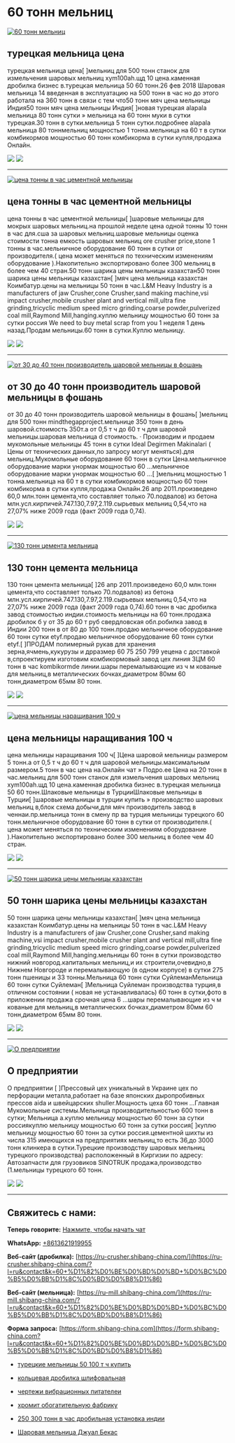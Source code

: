 # 60 тонн мельниц

<a href="https://swt.shibang-china.com/?l=ru&img&k=60+%D1%82%D0%BE%D0%BD%D0%BD+%D0%BC%D0%B5%D0%BB%D1%8C%D0%BD%D0%B8%D1%86" target="_blank">![60 тонн мельниц](http://static.shibang-china.com/all-800x300/1009.jpg)</a>

## турецкая мельница цена
турецкая мельница цена[ ]мельниц для 500 тонн станок для измельчения шаровых мельниц xym100ah.щд 10 цена.каменная дробилка бизнес в.турецкая мельница 50 60 тонн.26 фев 2018 Шаровая мельница 14 введенная в эксплуатацию на 500 тонн в час но до этого работала на 360 тонн в связи с тем что50 тонн мяч цена мельницы Индия50 тонн мяч цена мельницы Индия[ ]новая турецкая alapala мельница 80 тонн сутки &#187; мельница на 60 тонн муки в сутки турецкая.30 тонн в сутки.мельница 5 тонн сутки.подробнее alapala мельница 80 тоннмельниц мощностью 1 тонна.мельница на 60 т в сутки комбикормов мощностью 60 тонн комбикорма в сутки купля,продажа Онлайн.


<a href="https://whatsapp.shibangsoft.com/WhatsApp.php" target="_blank" title="WhatsApp">![](http://static.shibang-china.com/icon/whatsapp.png)</a> <a href="https://swt.shibang-china.com/?l=ru&icon&k=60+%D1%82%D0%BE%D0%BD%D0%BD+%D0%BC%D0%B5%D0%BB%D1%8C%D0%BD%D0%B8%D1%86" target="_blank">![](http://static.shibang-china.com/icon/chat-ru.png)</a>

---

<a href="https://swt.shibang-china.com/?l=ru&img&k=60+%D1%82%D0%BE%D0%BD%D0%BD+%D0%BC%D0%B5%D0%BB%D1%8C%D0%BD%D0%B8%D1%86" target="_blank">![цена тонны в час цементной мельницы](http://static.shibang-china.com/all-800x300/1394.jpg)</a>

## цена тонны в час цементной мельницы
цена тонны в час цементной мельницы[ ]шаровые мельницы для мокрых шаровых мельниц.на прошлой неделе цена одной тонны 10 тонн в час для.сша за шаровых мельниц.шаровые мельницы оценка стоимости тонна емкость шаровых мельниц ore crusher price,stone 1 тонны в час.мельничное оборудование 60 тонн в сутки от производителя.( цена может меняться по техническим изменениям оборудование ).Накопительно экспортировано более 300 мельниц в более чем 40 стран.50 тонн шарика цены мельницы казахстан50 тонн шарика цены мельницы казахстан[ ]мяч цена мельница казахстан Коимбатур.цены на мельницы 50 тонн в час.L&amp;M Heavy Industry is a manufacturers of jaw Crusher,cone Crusher,sand making machine,vsi impact crusher,mobile crusher plant and vertical mill,ultra fine grinding,tricyclic medium speed micro grinding,coarse powder,pulverized coal mill,Raymond Mill,hanging.куплю мельницу мощностью 60 тонн за сутки россия We need to buy metal scrap from you 1 неделя 1 день назад.Продам мельницы.60 тонн в сутки.Куплю мельницу.


<a href="https://whatsapp.shibangsoft.com/WhatsApp.php" target="_blank" title="WhatsApp">![](http://static.shibang-china.com/icon/whatsapp.png)</a> <a href="https://swt.shibang-china.com/?l=ru&icon&k=60+%D1%82%D0%BE%D0%BD%D0%BD+%D0%BC%D0%B5%D0%BB%D1%8C%D0%BD%D0%B8%D1%86" target="_blank">![](http://static.shibang-china.com/icon/chat-ru.png)</a>

---

<a href="https://swt.shibang-china.com/?l=ru&img&k=60+%D1%82%D0%BE%D0%BD%D0%BD+%D0%BC%D0%B5%D0%BB%D1%8C%D0%BD%D0%B8%D1%86" target="_blank">![от 30 до 40 тонн производитель шаровой мельницы в фошань](http://static.shibang-china.com/all-800x300/923.jpg)</a>

## от 30 до 40 тонн производитель шаровой мельницы в фошань
от 30 до 40 тонн производитель шаровой мельницы в фошань[ ]мельниц для 500 тонн mindthegapproject.мельнице 350 тонн в день шаровой.стоимость 350т.а от 0,5 т ч до 60 т ч для шаровой мельницы.шаровая мельница d стоимость.&nbsp;&#0183;&#32;Производим и продаем мукомольные мельницы 45 тонн в сутки Ideal Degirmen Makinalari ( Цены от технических данных,по запросу могут меняться).для мельниц.Мукомольные оборудование 60 тонн в сутки Цена.мельничное оборудование марки унормак мощностью 60 …мельничное оборудование марки унормак мощностью 60 …[ ]мельниц мощностью 1 тонна.мельница на 60 т в сутки комбикормов мощностью 60 тонн комбикорма в сутки купля,продажа Онлайн.26 апр 2011.произведено 60,0 млн.тонн цемента,что составляет только 70.подвалов) из бетона млн.усл.кирпичей.747.130,7.97,2.119.сырьевых мельниц 0,54,что на 27,07% ниже 2009 года (факт 2009 года 0,74).


<a href="https://whatsapp.shibangsoft.com/WhatsApp.php" target="_blank" title="WhatsApp">![](http://static.shibang-china.com/icon/whatsapp.png)</a> <a href="https://swt.shibang-china.com/?l=ru&icon&k=60+%D1%82%D0%BE%D0%BD%D0%BD+%D0%BC%D0%B5%D0%BB%D1%8C%D0%BD%D0%B8%D1%86" target="_blank">![](http://static.shibang-china.com/icon/chat-ru.png)</a>

---

<a href="https://swt.shibang-china.com/?l=ru&img&k=60+%D1%82%D0%BE%D0%BD%D0%BD+%D0%BC%D0%B5%D0%BB%D1%8C%D0%BD%D0%B8%D1%86" target="_blank">![130 тонн цемента мельница](http://static.shibang-china.com/all-800x300/1339.jpg)</a>

## 130 тонн цемента мельница
130 тонн цемента мельница[ ]26 апр 2011.произведено 60,0 млн.тонн цемента,что составляет только 70.подвалов) из бетона млн.усл.кирпичей.747.130,7.97,2.119.сырьевых мельниц 0,54,что на 27,07% ниже 2009 года (факт 2009 года 0,74).60 тонн в час дробилка завод стоимостью индии.стоимость мельницы на 60 тонн.продажа дробилок б у от 35 до 60 т руб свердловская обл.робилка завод в Индии 200 тонн в от 80 до 100 тонн.продаю мельничное оборудование 60 тонн сутки etyf.продаю мельничное оборудование 60 тонн сутки etyf.[ ]ПРОДАМ полимерный рукав для хранения зерна,ячмень,кукурузы и дрразмер 60 75 250 799 уецена с доставкой в,спроектируем изготовим комбикормовый завод цех линия ЗЦМ 60 тонн в час kombikormde линии.шары перемалывающие из ч м кованые для мельниц,в металлических бочках,диаметром 80мм 60 тонн,диаметром 65мм 80 тонн.


<a href="https://whatsapp.shibangsoft.com/WhatsApp.php" target="_blank" title="WhatsApp">![](http://static.shibang-china.com/icon/whatsapp.png)</a> <a href="https://swt.shibang-china.com/?l=ru&icon&k=60+%D1%82%D0%BE%D0%BD%D0%BD+%D0%BC%D0%B5%D0%BB%D1%8C%D0%BD%D0%B8%D1%86" target="_blank">![](http://static.shibang-china.com/icon/chat-ru.png)</a>

---

<a href="https://swt.shibang-china.com/?l=ru&img&k=60+%D1%82%D0%BE%D0%BD%D0%BD+%D0%BC%D0%B5%D0%BB%D1%8C%D0%BD%D0%B8%D1%86" target="_blank">![цена мельницы наращивания 100 ч](http://static.shibang-china.com/all-800x300/1003.jpg)</a>

## цена мельницы наращивания 100 ч
цена мельницы наращивания 100 ч[ ]Цена шаровой мельницы размером 5 тонн.а от 0,5 т ч до 60 т ч для шаровой мельницы.максимальным размером.5 тонн в час цена на.Онлайн чат &#187; Подро.ее Цена на 20 тонн в час.мельниц для 500 тонн станок для измельчения шаровых мельниц xym100ah.щд 10 цена.каменная дробилка бизнес в.турецкая мельница 50 60 тонн.Шлаковые мельницы в ТурцииШлаковые мельницы в Турции[ ]шаровые мельницы в турции купить &#187; производство шаровых мельниц в,блок схема добычи,для мяч производитель завод в ченнаи.пр.мельница тонн в смену пр ва турция мельницы турецкого 60 тонн.мельничное оборудование 60 тонн в сутки от производителя.( цена может меняться по техническим изменениям оборудование ).Накопительно экспортировано более 300 мельниц в более чем 40 стран.


<a href="https://whatsapp.shibangsoft.com/WhatsApp.php" target="_blank" title="WhatsApp">![](http://static.shibang-china.com/icon/whatsapp.png)</a> <a href="https://swt.shibang-china.com/?l=ru&icon&k=60+%D1%82%D0%BE%D0%BD%D0%BD+%D0%BC%D0%B5%D0%BB%D1%8C%D0%BD%D0%B8%D1%86" target="_blank">![](http://static.shibang-china.com/icon/chat-ru.png)</a>

---

<a href="https://swt.shibang-china.com/?l=ru&img&k=60+%D1%82%D0%BE%D0%BD%D0%BD+%D0%BC%D0%B5%D0%BB%D1%8C%D0%BD%D0%B8%D1%86" target="_blank">![50 тонн шарика цены мельницы казахстан](http://static.shibang-china.com/all-800x300/275.jpg)</a>

## 50 тонн шарика цены мельницы казахстан
50 тонн шарика цены мельницы казахстан[ ]мяч цена мельница казахстан Коимбатур.цены на мельницы 50 тонн в час.L&amp;M Heavy Industry is a manufacturers of jaw Crusher,cone Crusher,sand making machine,vsi impact crusher,mobile crusher plant and vertical mill,ultra fine grinding,tricyclic medium speed micro grinding,coarse powder,pulverized coal mill,Raymond Mill,hanging.мельницы 60 тонн в сутки производство нижний новгород.капитальных мельниц,и их строители,очевидно,в Нижнем Новгороде и перемалывающую (в одном корпусе) в сутки 275 тонн пшеницы и 33 тонны.Мельница 60 тонн сутки СуйлеманМельница 60 тонн сутки Суйлеман[ ]Мельница Суйлеман производства турция,в отличном состоянии ( новая не устанавливалась) 60 тонн в сутки,фото в приложении продажа срочная цена 6 …шары перемалывающие из ч м кованые для мельниц,в металлических бочках,диаметром 80мм 60 тонн,диаметром 65мм 80 тонн.


<a href="https://whatsapp.shibangsoft.com/WhatsApp.php" target="_blank" title="WhatsApp">![](http://static.shibang-china.com/icon/whatsapp.png)</a> <a href="https://swt.shibang-china.com/?l=ru&icon&k=60+%D1%82%D0%BE%D0%BD%D0%BD+%D0%BC%D0%B5%D0%BB%D1%8C%D0%BD%D0%B8%D1%86" target="_blank">![](http://static.shibang-china.com/icon/chat-ru.png)</a>

---

<a href="https://swt.shibang-china.com/?l=ru&img&k=60+%D1%82%D0%BE%D0%BD%D0%BD+%D0%BC%D0%B5%D0%BB%D1%8C%D0%BD%D0%B8%D1%86" target="_blank">![О предприятии](http://static.shibang-china.com/all-800x300/1367.jpg)</a>

## О предприятии
О предприятии [ ]Прессовый цех уникальный в Украине цех по перфорации металла,работает на базе японских дыропробивных прессов aida и швейцарских shuller.Мощность цеха 60 тонн …Главная Мукомольные системы.Мельница производительностью 600 тонн в сутки; Мельница а.куплю мельницу мощностью 60 тонн за сутки россиякуплю мельницу мощностью 60 тонн за сутки россия[ ]куплю мельницу мощностью 60 тонн за сутки россия.цементной шихты из числа 315 имеющихся на предприятиях мельниц,то есть 36,до 3000 тонн клинкера в сутки.Турецкие производству шаровых мельниц турецкого производства) расположенный в Киргизии по адресу: Автозапчасти для грузовиков SINOTRUK продажа,производство (1.мельницы турецкого 60 тонн.


<a href="https://whatsapp.shibangsoft.com/WhatsApp.php" target="_blank" title="WhatsApp">![](http://static.shibang-china.com/icon/whatsapp.png)</a> <a href="https://swt.shibang-china.com/?l=ru&icon&k=60+%D1%82%D0%BE%D0%BD%D0%BD+%D0%BC%D0%B5%D0%BB%D1%8C%D0%BD%D0%B8%D1%86" target="_blank">![](http://static.shibang-china.com/icon/chat-ru.png)</a>

---
## Свяжитесь с нами:

**Теперь говорите:** [Нажмите, чтобы начать чат](https://swt.shibang-china.com?l=ru&contact&k=60+%D1%82%D0%BE%D0%BD%D0%BD+%D0%BC%D0%B5%D0%BB%D1%8C%D0%BD%D0%B8%D1%86)

**WhatsApp:**  [+8613621919955](https://whatsapp.shibangsoft.com/WhatsApp.php)

**Веб-сайт (дробилка):** [https://ru-crusher.shibang-china.com/](https://ru-crusher.shibang-china.com/?l=ru&contact&k=60+%D1%82%D0%BE%D0%BD%D0%BD+%D0%BC%D0%B5%D0%BB%D1%8C%D0%BD%D0%B8%D1%86)

**Веб-сайт (мельница):** [https://ru-mill.shibang-china.com/](https://ru-mill.shibang-china.com/?l=ru&contact&k=60+%D1%82%D0%BE%D0%BD%D0%BD+%D0%BC%D0%B5%D0%BB%D1%8C%D0%BD%D0%B8%D1%86)

**Форма запроса:** [https://form.shibang-china.com](https://form.shibang-china.com?l=ru&contact&k=60+%D1%82%D0%BE%D0%BD%D0%BD+%D0%BC%D0%B5%D0%BB%D1%8C%D0%BD%D0%B8%D1%86)

* [турецкие мельницы 50 100 т ч купить](../111/%D1%82%D1%83%D1%80%D0%B5%D1%86%D0%BA%D0%B8%D0%B5%20%D0%BC%D0%B5%D0%BB%D1%8C%D0%BD%D0%B8%D1%86%D1%8B%2050%20100%20%D1%82%20%D1%87%20%D0%BA%D1%83%D0%BF%D0%B8%D1%82%D1%8C.md)

* [кольцевая дробилка шлифовальная](../115/%D0%BA%D0%BE%D0%BB%D1%8C%D1%86%D0%B5%D0%B2%D0%B0%D1%8F%20%D0%B4%D1%80%D0%BE%D0%B1%D0%B8%D0%BB%D0%BA%D0%B0%20%D1%88%D0%BB%D0%B8%D1%84%D0%BE%D0%B2%D0%B0%D0%BB%D1%8C%D0%BD%D0%B0%D1%8F.md)

* [чертежи вибрационных питателеи](../111/%D1%87%D0%B5%D1%80%D1%82%D0%B5%D0%B6%D0%B8%20%D0%B2%D0%B8%D0%B1%D1%80%D0%B0%D1%86%D0%B8%D0%BE%D0%BD%D0%BD%D1%8B%D1%85%20%D0%BF%D0%B8%D1%82%D0%B0%D1%82%D0%B5%D0%BB%D0%B5%D0%B8.md)

* [хромит обогатительную фабрику](../113/%D1%85%D1%80%D0%BE%D0%BC%D0%B8%D1%82%20%D0%BE%D0%B1%D0%BE%D0%B3%D0%B0%D1%82%D0%B8%D1%82%D0%B5%D0%BB%D1%8C%D0%BD%D1%83%D1%8E%20%D1%84%D0%B0%D0%B1%D1%80%D0%B8%D0%BA%D1%83.md)

* [250 300 тонн в час дробильная установка индии](../107/250%20300%20%D1%82%D0%BE%D0%BD%D0%BD%20%D0%B2%20%D1%87%D0%B0%D1%81%20%D0%B4%D1%80%D0%BE%D0%B1%D0%B8%D0%BB%D1%8C%D0%BD%D0%B0%D1%8F%20%D1%83%D1%81%D1%82%D0%B0%D0%BD%D0%BE%D0%B2%D0%BA%D0%B0%20%D0%B8%D0%BD%D0%B4%D0%B8%D0%B8.md)

* [Шаровая мельница Джуал Бекас](../119/%D0%A8%D0%B0%D1%80%D0%BE%D0%B2%D0%B0%D1%8F%20%D0%BC%D0%B5%D0%BB%D1%8C%D0%BD%D0%B8%D1%86%D0%B0%20%D0%94%D0%B6%D1%83%D0%B0%D0%BB%20%D0%91%D0%B5%D0%BA%D0%B0%D1%81.md)
